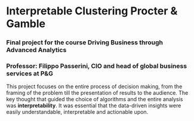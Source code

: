 # Interpretable Clustering Procter & Gamble

### Final project for the course Driving Business through Advanced Analytics
### Professor: Filippo Passerini, CIO and head of global business services at P&G

This project focuses on the entire process of decision making, from the framing of the problem till the presentation of results to the audience.
The key thought that guided the choice of algorithms and the entire analysis was **interpretability**. It was essential that the data-driven insights were easily understandable, interpretable and actionable upon.
